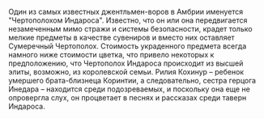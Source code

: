Один из самых известных джентльмен-воров в Амбрии именуется "Чертополохом Индароса". Известно, что он или она передвигается незамеченным мимо стражи и системы безопасности, крадет только мелкие предметы в качестве сувениров и вместо них оставляет Сумеречный Чертополох. Стоимость украденного предмета всегда намного ниже стоимости цветка, что привело некоторых к предположению, что Чертополох Индароса происходит из высшей элиты, возможно, из королевской семьи. Рилия Кохинур – ребенок умершего брата-близнеца Коринтии, а следовательно, сестра герцога Инедара – находится среди подозреваемых, и поскольку она еще не опровергла слух, он процветает в песнях и рассказах среди таверн Индароса. 
